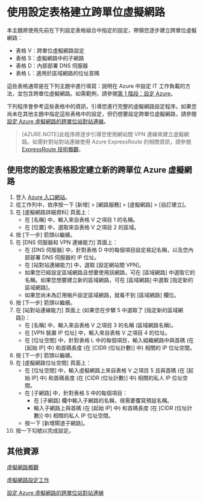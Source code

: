 <properties
	pageTitle="使用設定表格建立跨單位虛擬網路"
	description="本主題說明如何使用預先決定的設定表格來設定跨單位虛擬網路。"
	documentationCenter=""
	services="virtual-machines"
	authors="JoeDavies-MSFT"
	manager="timlt"
	editor=""/>

<tags
	ms.service="virtual-machines"
	ms.workload="infrastructure-services"
	ms.tgt_pltfrm="na"
	ms.devlang="na"
	ms.topic="article"
	ms.date="05/27/2015"
	ms.author="josephd"/>

# 使用設定表格建立跨單位虛擬網路

本主題將使用先前在下列設定表格組合中指定的設定，帶領您逐步建立跨單位虛擬網路：

- 表格 V：跨單位虛擬網路設定
- 表格 S：虛擬網路中的子網路
- 表格 D：內部部署 DNS 伺服器
- 表格 L：適用於區域網路的位址首碼

這些表格通常是在下列主題中進行填寫：說明在 Azure 中設定 IT 工作負載的方法，並包含跨單位虛擬網路。如需範例，請參閱[第 1 階段：設定 Azure](virtual-machines-workload-intranet-sharepoint-phase1.md)。

下列程序會參考這些表格中的資訊，引導您進行完整的虛擬網路設定程序。如果您尚未在其他主題中指定這些表格中的設定，但仍想要設定跨單位虛擬網路，請參閱[設定 Azure 虛擬網路的跨單位站對站連線](https://msdn.microsoft.com/library/dn133795.aspx)。

> [AZURE.NOTE]此程序將逐步引導您使用網站間 VPN 連線來建立虛擬網路。如需針對站對站連線使用 Azure ExpressRoute 的相關資訊，請參閱 [ExpressRoute 技術概觀](https://msdn.microsoft.com/library/dn606309.aspx)。

## 使用您的設定表格設定建立新的跨單位 Azure 虛擬網路

1. 登入 [Azure 入口網站](https://manage.windowsazure.com/)。
2. 從工作列中，依序按一下 [新增] > [網路服務] > [虛擬網路] > [自訂建立]。
3. 在 [虛擬網路詳細資料] 頁面上：
	- 在 [名稱] 中，輸入來自表格 V 之項目 1 的名稱。
	- 在 [位置] 中，選取來自表格 V 之項目 2 的區域。
4. 按 [下一步] 箭頭以繼續。
5. 在 [DNS 伺服器和 VPN 連線能力] 頁面上：
	- 在 [DNS 伺服器] 中，針對表格 D 中的每個項目設定易記名稱，以及您內部部署 DNS 伺服器的 IP 位址。
	- 在 [站對站連線能力] 中，選取 [設定網站間 VPN]。
	- 如果您已經設定區域網路且想要使用該網路，可在 [區域網路] 中選取它的名稱。如果您想要建立新的區域網路，可在 [區域網路] 中選取 [指定新的區域網路]。
	- 如果您尚未為訂用帳戶設定區域網路，就看不到 [區域網路] 欄位。
6. 按 [下一步] 箭頭以繼續。
7. 在 [站對站連線能力] 頁面上 (如果您在步驟 5 中選取了 [指定新的區域網路])：
	- 在 [名稱] 中，輸入來自表格 V 之項目 3 的名稱 (區域網路名稱)。
	- 在 [VPN 裝置 IP 位址] 中，輸入來自表格 V 之項目 4 的位址。
	- 在 [位址空間] 中，針對表格 L 中的每個項目，輸入組織網路中與首碼 (在 [起始 IP] 中) 和首碼長度 (在 [CIDR (位址計數)] 中) 相關的 IP 位址空間。
8. 按 [下一步] 箭頭以繼續。
9. 在 [虛擬網路位址空間] 頁面上：
	- 在 [位址空間] 中，輸入虛擬網路上來自表格 V 之項目 5 且與首碼 (在 [起始 IP] 中) 和首碼長度 (在 [CIDR (位址計數)] 中) 相關的私人 IP 位址空間。
	- 在 [子網路] 中，針對表格 S 中的每個項目：
		- 在 [子網路] 欄中輸入子網路的名稱，視需要覆寫預設名稱。
		- 輸入子網路上與首碼 (在 [起始 IP] 中) 和首碼長度 (在 [CIDR (位址計數)] 中) 相關的私人 IP 位址空間。
	- 按一下 [新增閘道子網路]。
10. 按一下勾號以完成設定。

## 其他資源

[虛擬網路概觀](https://msdn.microsoft.com/library/jj156007.aspx)

[虛擬網路設定工作](https://msdn.microsoft.com/library/jj156206.aspx)

[設定 Azure 虛擬網路的跨單位站對站連線](https://msdn.microsoft.com/library/dn133795.aspx)

<!---HONumber=July15_HO2-->